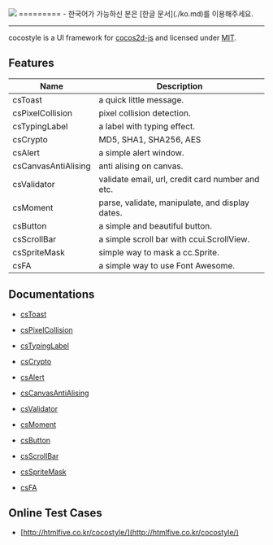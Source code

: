 <img src="https://cloud.githubusercontent.com/assets/6089788/4805736/1632b6fe-5e81-11e4-98fb-51f3ace6a375.png"> 
=========
- 한국어가 가능하신 분은 [한글 문서](./ko.md)를 이용해주세요.

---
 
cocostyle is a UI framework for [cocos2d-js](https://github.com/cocos2d/cocos2d-js) and licensed under [MIT](./LICENSE).

## Features
|Name|Description|
|---|---|
|csToast|a quick little message.|
|csPixelCollision|pixel collision detection.|
|csTypingLabel|a label with typing effect.|
|csCrypto|MD5, SHA1, SHA256, AES|
|csAlert|a simple alert window.|
|csCanvasAntiAlising|anti alising on canvas.|
|csValidator|validate email, url, credit card number and etc.|
|csMoment|parse, validate, manipulate, and display dates.|
|csButton|a simple and beautiful button.|
|csScrollBar|a simple scroll bar with ccui.ScrollView.|
|csSpriteMask|simple way to mask a cc.Sprite.|
|csFA|a simple way to use Font Awesome.|

## Documentations

- [csToast](doc/csToast.md)

- [csPixelCollision](doc/csPixelCollision.md)

- [csTypingLabel](doc/csTypingLabel.md)

- [csCrypto](doc/csCrypto.md)

- [csAlert](doc/csAlert.md)

- [csCanvasAntiAlising](doc/csCanvasAntiAlising.md)

- [csValidator](doc/csValidator.md)

- [csMoment](doc/csMoment.md)

- [csButton](doc/csButton.md)

- [csScrollBar](doc/csScrollBar.md)

- [csSpriteMask](doc/csSpriteMask.md)

- [csFA](doc/csFA.md)

## Online Test Cases

- [http://htmlfive.co.kr/cocostyle/](http://htmlfive.co.kr/cocostyle/)
